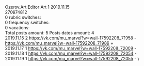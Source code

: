 Ozerov.Art	Editor Art 1 2019.11.15\
270974812\
0 rubric switches:\
0 frequency switches:\
0 vacations:\
Total posts amount: 5	Posts dates amount: 4\
2019.11.15 2 https://vk.com/mu_marvel?w=wall-17592208_71958 - https://vk.com/mu_marvel?w=wall-17592208_71989 + \
2019.11.17 1 https://vk.com/mu_marvel?w=wall-17592208_72009 - \
2019.11.18 1 https://vk.com/mu_marvel?w=wall-17592208_72054 - \
2019.11.19 1 https://vk.com/mu_marvel?w=wall-17592208_72055 - \

